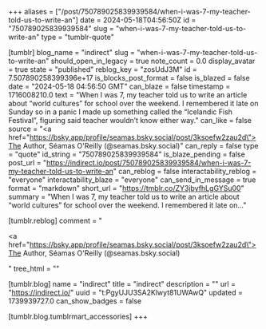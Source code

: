 +++
aliases = ["/post/750789025839939584/when-i-was-7-my-teacher-told-us-to-write-an"]
date = 2024-05-18T04:56:50Z
id = "750789025839939584"
slug = "when-i-was-7-my-teacher-told-us-to-write-an"
type = "tumblr-quote"

[tumblr]
blog_name = "indirect"
slug = "when-i-was-7-my-teacher-told-us-to-write-an"
should_open_in_legacy = true
note_count = 0.0
display_avatar = true
state = "published"
reblog_key = "zosUdJ3M"
id = 7.507890258399396e+17
is_blocks_post_format = false
is_blazed = false
date = "2024-05-18 04:56:50 GMT"
can_blaze = false
timestamp = 1716008210.0
text = "When I was 7, my teacher told us to write an article about “world cultures” for school over the weekend. I remembered it late on Sunday so in a panic I made up something called the &ldquo;Icelandic Fish Festival&rdquo;, figuring said teacher wouldn’t know either way."
can_like = false
source = "<a href=\"https://bsky.app/profile/seamas.bsky.social/post/3ksoefw2zau2d\">The Author, Séamas O'Reilly (@seamas.bsky.social)</a>"
can_reply = false
type = "quote"
id_string = "750789025839939584"
is_blaze_pending = false
post_url = "https://indirect.io/post/750789025839939584/when-i-was-7-my-teacher-told-us-to-write-an"
can_reblog = false
interactability_reblog = "everyone"
interactability_blaze = "everyone"
can_send_in_message = true
format = "markdown"
short_url = "https://tmblr.co/ZY3jbyfhLgGYSu00"
summary = "When I was 7, my teacher told us to write an article about “world cultures” for school over the weekend. I remembered it late on..."

[tumblr.reblog]
comment = "<p><a href=\"https://bsky.app/profile/seamas.bsky.social/post/3ksoefw2zau2d\">The Author, Séamas O'Reilly (@seamas.bsky.social)</a></p>"
tree_html = ""

[tumblr.blog]
name = "indirect"
title = "indirect"
description = ""
url = "https://indirect.io/"
uuid = "t:PgyUJU3SA2Klwyt81UWAwQ"
updated = 1739939727.0
can_show_badges = false

[tumblr.blog.tumblrmart_accessories]
+++
